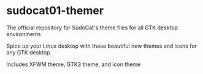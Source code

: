 # sudocat01-themer
The official repository for SudoCat's theme files for all GTK desktop environments

Spice up your Linux desktop with these beautiful new themes and icons for any GTK desktop.

Includes XFWM theme, GTK3 theme, and icon theme
